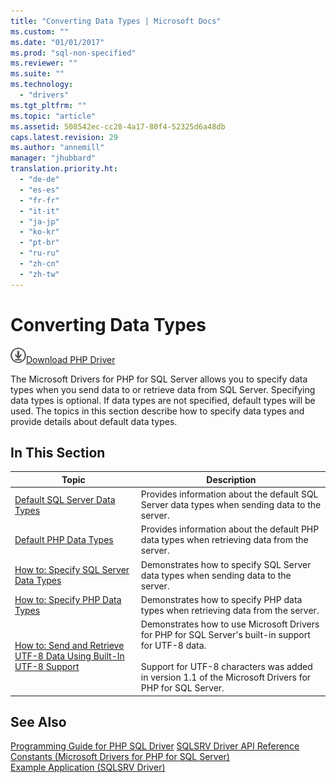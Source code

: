 ```yaml
---
title: "Converting Data Types | Microsoft Docs"
ms.custom: ""
ms.date: "01/01/2017"
ms.prod: "sql-non-specified"
ms.reviewer: ""
ms.suite: ""
ms.technology: 
  - "drivers"
ms.tgt_pltfrm: ""
ms.topic: "article"
ms.assetid: 508542ec-cc28-4a17-80f4-52325d6a48db
caps.latest.revision: 29
ms.author: "annemill"
manager: "jhubbard"
translation.priority.ht: 
  - "de-de"
  - "es-es"
  - "fr-fr"
  - "it-it"
  - "ja-jp"
  - "ko-kr"
  - "pt-br"
  - "ru-ru"
  - "zh-cn"
  - "zh-tw"
---
```

# Converting Data Types
![Download](../../ssdt/media/download.png)[Download PHP Driver](https://www.microsoft.com/download/details.aspx?id=20098)

The Microsoft Drivers for PHP for SQL Server allows you to specify data types when you send data to or retrieve data from SQL Server. Specifying data types is optional. If data types are not specified, default types will be used. The topics in this section describe how to specify data types and provide details about default data types.  
  
## In This Section  
  
|Topic|Description|  
|---------|---------------|  
|[Default SQL Server Data Types](../../connect/php/default-sql-server-data-types.md)|Provides information about the default SQL Server data types when sending data to the server.|  
|[Default PHP Data Types](../../connect/php/default-php-data-types.md)|Provides information about the default PHP data types when retrieving data from the server.|  
|[How to: Specify SQL Server Data Types](../../connect/php/how-to--specify-sql-server-data-types-when-using-the-sqlsrv-driver.md)|Demonstrates how to specify SQL Server data types when sending data to the server.|  
|[How to: Specify PHP Data Types](../../connect/php/how-to--specify-php-data-types.md)|Demonstrates how to specify PHP data types when retrieving data from the server.|  
|[How to: Send and Retrieve UTF-8 Data Using Built-In UTF-8 Support](../../connect/php/how-to--send-and-retrieve-utf-8-data-using-built-in-utf-8-support.md)|Demonstrates how to use Microsoft Drivers for PHP for SQL Server's built-in support for UTF-8 data.<br /><br />Support for UTF-8 characters was added in version 1.1 of the Microsoft Drivers for PHP for SQL Server.|  
  
## See Also  
[Programming Guide for PHP SQL Driver](../../connect/php/programming-guide-for-php-sql-driver.md)
[SQLSRV Driver API Reference](../../connect/php/sqlsrv-driver-api-reference.md)  
[Constants &#40;Microsoft Drivers for PHP for SQL Server&#41;](../../connect/php/constants--microsoft-drivers-for-php-for-sql-server-.md)  
[Example Application &#40;SQLSRV Driver&#41;](../../connect/php/example-application--sqlsrv-driver-.md)  
  
